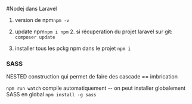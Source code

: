 #Nodej dans Laravel
1. version de npm`npm -v`
2. update npm`npm i npm`
    2. si récuperation du projet laravel sur git:
    `composer update`

3. installer tous les pckg  npm dans le projet `npm i`

### SASS
NESTED construction qui permet de faire des cascade == imbrication

`npm run watch` compile automatiquement -- on peut installer globalement SASS en global `npm install -g sass`